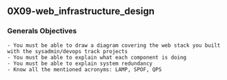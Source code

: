 ## 0X09-web_infrastructure_design

### Generals Objectives
    - You must be able to draw a diagram covering the web stack you built with the sysadmin/devops track projects
    - You must be able to explain what each component is doing
    - You must be able to explain system redundancy
    - Know all the mentioned acronyms: LAMP, SPOF, QPS


